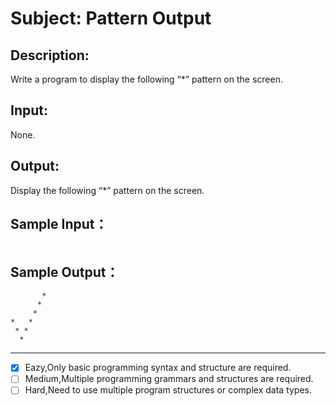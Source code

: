 # Subject: Pattern Output
## Description:
Write a program to display the following “*” pattern on the screen.

## Input:
None.

## Output:
Display the following “*” pattern on the screen.


## Sample Input：
```
```
## Sample Output：
```
       *
      *
     *
*   *
 * *
  *
```

---

- [x]  Eazy,Only basic programming syntax and structure are required.
- [ ]  Medium,Multiple programming grammars and structures are required.
- [ ] Hard,Need to use multiple program structures or complex data types.
